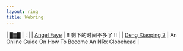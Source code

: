 ```yaml
---
layout: ring
title: Webring
---
```


| [█▓█](https://2023.neocities.org/home.html) | : |
| [Angel Faye](https://faye.netspi.online/) | ‼️ 剩下的时间不多了 ‼️ |
| [Deng Xiaoping 2](https://dengpilled.netlify.app/) | An Online Guide On How To Become An NRx Globehead |